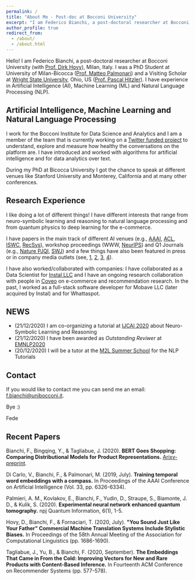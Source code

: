 ```yaml
---
permalink: /
title: "About Me - Post-doc at Bocconi University"
excerpt: "I am Federico Bianchi, a post-doctoral researcher at Bocconi University. Interested in NLP, Language, Reasoning and Cognitive Stuff."
author_profile: true
redirect_from: 
  - /about/
  - /about.html
---
```


Hello! I am Federico Bianchi, a post-doctoral researcher at Bocconi University (with [Prof. Dirk Hovy](http://www.dirkhovy.com/)), Milan, Italy. I was a PhD Student at University of Milan-Bicocca ([Prof. Matteo Palmonari](http://inside.disco.unimib.it/index.php/people/matteo-palmonari/)) and 
a Visiting Scholar at [Wright State University](https://www.wright.edu/), Ohio, US ([Prof. Pascal Hitzler](http://www.pascal-hitzler.de/)).
I have experience in Artificial Intelligence (AI), Machine Learning (ML) and Natural Language Processing (NLP).

Artificial Intelligence, Machine Learning and Natural Language Processing
-------------------------------------------------------------------------

I work for the Bocconi Institute for Data Science and Analytics and I am a member of the team that is currently working on a [Twitter funded 
project](https://blog.twitter.com/en_us/topics/company/2018/measuring_healthy_conversation.html) to understand, explore and measure
how healthy the conversations on the platform are. I have introduced and worked with algorithms for artificial intelligence and for
data analytics over text.

During my PhD at Bicocca University I got the chance to speak at different venues like Stanford University
and Monterey, California and at many other conferences.


Research Experience
-------------------

I like doing a lot of different things! I have different interests that range from neuro-symbolic learning and reasoning to natural language processing and from 
quantum physics to deep learning for the e-commerce.

I have papers in the main track of different AI venues (e.g., [AAAI](https://www.aaai.org/ojs/index.php/AAAI/article/view/4594/4472),
 [ACL](https://www.aclweb.org/anthology/2020.acl-main.154.pdf), 
 [ISWC](https://link.springer.com/chapter/10.1007/978-3-030-00671-6_4), [RecSys](https://dl.acm.org/doi/abs/10.1145/3383313.3411477)), workshop proceedings (WWW, [NeurIPS](https://github.com/orlrworkshop/orlrworkshop.github.io/blob/master/pdf/ORLR_12.pdf)) and Q1 Journals (e.g., 
[Nature PJQI](https://www.nature.com/articles/s41534-020-0248-6), [SWJ](http://www.semantic-web-journal.net/system/files/swj2188.pdf)) and a few things have also been
 featured in press or in company media outlets (see, [1](https://phys.org/news/2020-02-machine-quantum-optics.html), 
[2](https://www.photonics.com/Articles/Neural_Network_Improves_Quantum_Tomography/a65552), 
[3](https://www.knowledge.unibocconi.eu/notizia.php?idArt=21787), 
[4](https://blog.coveo.com/multi-brand-personalization-in-ecommerce/)). 

I have also worked/collaborated with companies: I have collaborated as a Data Scientist for [Instal LLC](https://instal.com)  and I have an ongoing 
research collaboration with people in [Coveo](https://www.coveo.com/en) on e-commerce and recommendation research. In the past, 
I worked as a full-stack software developer for Mobave LLC (later acquired by Instal) and for Whattaspot.

NEWS
----

+ (21/12/2020) I am co-organizing a tutorial at [IJCAI 2020](https://www.ijcai20.org) about Neuro-Symbolic Learning and Reasoning
+ (21/12/2020) I have been awarded as *Outstanding Reviwer* at [EMNLP2020](https://www.aclweb.org/anthology/2020.emnlp-main.0.pdf)
+ (20/12/2020) I will be a tutor at the [M2L Summer School](https://www.m2lschool.org/speakers) for the NLP Tutorials

Contact
-------

If you would like to contact me you can send me an email: f.bianchi@unibocconi.it.

Bye :)

Fede

Recent Papers
-------------

Bianchi, F., Bingqing, Y., & Tagliabue, J. (2020). **BERT Goes Shopping: Comparing Distributional Models for Product Representations.** [Arixv-preprint](https://arxiv.org/abs/2012.09807).

Di Carlo, V., Bianchi, F., & Palmonari, M. (2019, July). **Training temporal word embeddings with a compass.** In Proceedings of the AAAI Conference on Artificial Intelligence (Vol. 33, pp. 6326-6334).

Palmieri, A. M., Kovlakov, E., Bianchi, F., Yudin, D., Straupe, S., Biamonte, J. D., & Kulik, S. (2020). **Experimental neural network enhanced quantum tomography.** npj Quantum Information, 6(1), 1-5.

Hovy, D., Bianchi, F., & Fornaciari, T. (2020, July). **"You Sound Just Like Your Father" Commercial Machine Translation Systems Include Stylistic Biases.** In Proceedings of the 58th Annual Meeting of the Association for Computational Linguistics (pp. 1686-1690).

Tagliabue, J., Yu, B., & Bianchi, F. (2020, September). **The Embeddings That Came in From the Cold: Improving Vectors for New and Rare Products with Content-Based Inference.** In Fourteenth ACM Conference on Recommender Systems (pp. 577-578).